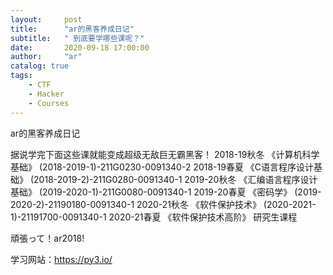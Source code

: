 ```yaml
---
layout:     post
title:      "ar的黑客养成日记"
subtitle:   " 到底要学哪些课呢？"
date:       2020-09-18 17:00:00
author:     "ar"
catalog: true
tags:
    - CTF
    - Hacker
    - Courses
---
```


ar的黑客养成日记

据说学完下面这些课就能变成超级无敌巨无霸黑客！
2018-19秋冬 《计算机科学基础》 (2018-2019-1)-211G0230-0091340-2
2018-19春夏 《C语言程序设计基础》 (2018-2019-2)-211G0280-0091340-1
2019-20秋冬 《汇编语言程序设计基础》 (2019-2020-1)-211G0080-0091340-1
2019-20春夏 《密码学》 (2019-2020-2)-21190180-0091340-1
2020-21秋冬 《软件保护技术》 (2020-2021-1)-21191700-0091340-1
2020-21春夏 《软件保护技术高阶》 研究生课程

頑張って！ar2018!


学习网站：https://py3.io/
